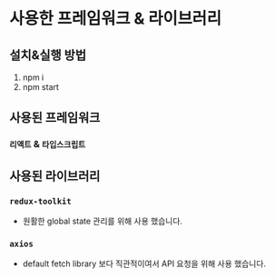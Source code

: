 # 사용한 프레임워크 & 라이브러리

## 설치&실행 방법

1. npm i
2. npm start

## 사용된 프레임워크

### `리액트` & `타입스크립트`

## 사용된 라이브러리

### `redux-toolkit`

- 원활한 global state 관리를 위해 사용 했습니다.

### `axios`

- default fetch library 보다 직관적이여서 API 요청을 위해 사용 했습니다.
